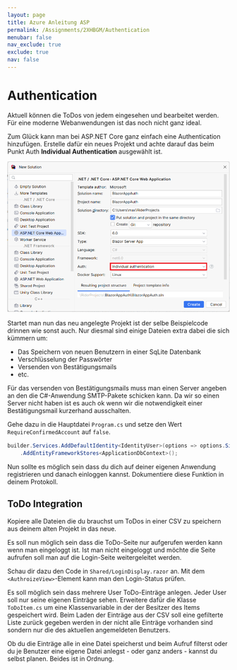 ```yaml
---
layout: page
title: Azure Anleitung ASP
permalink: /Assignments/2XHBGM/Authentication
menubar: false
nav_exclude: true
exclude: true
nav: false
---
```


# Authentication

Aktuell können die ToDos von jedem
eingesehen und bearbeitet werden. Für
eine moderne Webanwendungen ist das 
noch nicht ganz ideal. 

Zum Glück kann man bei ASP.NET Core 
ganz einfach eine Authentication
hinzufügen. Erstelle dafür ein neues
Projekt und achte darauf das beim Punkt
Auth **Individual Authentication** 
ausgewählt ist.

![](2024-03-04-07-34-14.png)

Startet man nun das neu angelegte Projekt 
ist der selbe Beispielcode drinnen wie
sonst auch. Nur diesmal sind einige
Dateien extra dabei die sich kümmern um:
- Das Speichern von neuen Benutzern
  in einer SqLite Datenbank
- Verschlüsselung der Passwörter
- Versenden von Bestätigungsmails
- etc.

Für das versenden von Bestätigungsmails
muss man einen Server angeben an den
die C#-Anwendung SMTP-Pakete schicken 
kann. Da wir so einen Server nicht haben
ist es auch ok wenn wir die notwendigkeit
einer Bestätigungsmail kurzerhand ausschalten. 

Gehe dazu in die Hauptdatei `Program.cs` 
und setze den Wert `RequireConfirmedAccount` auf `false`.

```csharp
builder.Services.AddDefaultIdentity<IdentityUser>(options => options.SignIn.RequireConfirmedAccount = false)
    .AddEntityFrameworkStores<ApplicationDbContext>();
```

Nun sollte es möglich sein dass du dich
auf deiner eigenen Anwendung registrieren
und danach einloggen kannst. Dokumentiere
diese Funktion in deinem Protokoll. 

## ToDo Integration

Kopiere alle Dateien die du brauchst um
ToDos in einer CSV zu speichern aus 
deinem alten Projekt in das neue.

Es soll nun möglich sein dass die ToDo-Seite 
nur aufgerufen werden kann wenn man
eingeloggt ist. Ist man nicht eingeloggt
und möchte die Seite aufrufen soll man
auf die Login-Seite weitergeleitet werden.

Schau dir dazu den Code in `Shared/LoginDisplay.razor` an.
Mit dem `<AuthroizeView>`-Element kann man den Login-Status prüfen.

Es soll möglich sein dass mehrere User
ToDo-Einträge anlegen. Jeder User soll 
nur seine eigenen Einträge sehen. Erweitere
dafür die Klasse `ToDoItem.cs` um eine
Klassenvariable in der der Besitzer des
Items gespeichert wird. Beim Laden der
Einträge aus der CSV soll eine gefilterte
Liste zurück gegeben werden in der nicht
alle Einträge vorhanden sind sondern nur
die des aktuellen angemeldeten Benutzers. 

Ob du die Einträge alle in eine Datei speicherst
und beim Aufruf filterst oder du je Benutzer
eine eigene Datei anlegst - oder ganz 
anders - kannst du selbst planen. 
Beides ist in Ordnung. 

